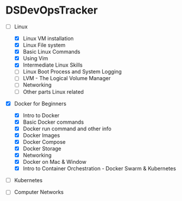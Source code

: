 # DSDevOpsTracker

- [ ] Linux
  - [x] Linux VM installation
  - [x] Linux File system
  - [x] Basic Linux Commands
  - [x] Using Vim
  - [x] Intermediate Linux Skills
  - [ ] Linux Boot Process and System Logging
  - [ ] LVM - The Logical Volume Manager
  - [ ] Networking
  - [ ] Other parts Linux related
  
- [x] Docker for Beginners
  - [x] Intro to Docker
  - [x] Basic Docker commands
  - [x] Docker run command and other info
  - [x] Docker Images
  - [x] Docker Compose
  - [x] Docker Storage
  - [x] Networking
  - [x] Docker on Mac & Window
  - [x] Intro to Container Orchestration - Docker Swarm & Kubernetes

- [ ] Kubernetes

- [ ] Computer Networks

